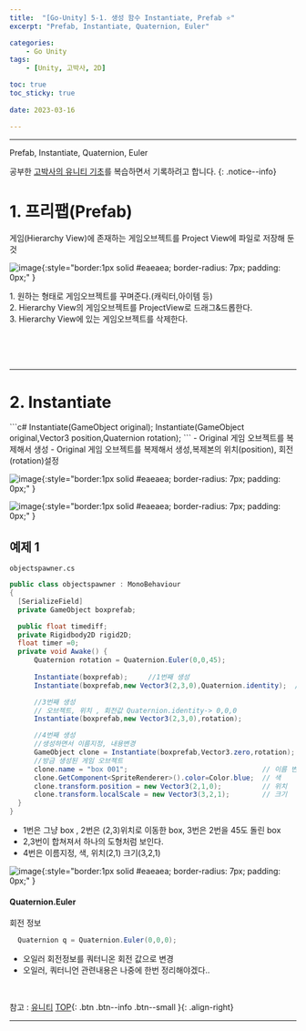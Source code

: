 ```yaml
---
title:  "[Go-Unity] 5-1. 생성 함수 Instantiate, Prefab ⭐"
excerpt: "Prefab, Instantiate, Quaternion, Euler"

categories:
    - Go Unity
tags:
    - [Unity, 고박사, 2D]

toc: true
toc_sticky: true
 
date: 2023-03-16

---
```

- - -

Prefab, Instantiate, Quaternion, Euler  

공부한 [고박사의 유니티 기초](https://www.inflearn.com/course/%EA%B3%A0%EB%B0%95%EC%82%AC-%EC%9C%A0%EB%8B%88%ED%8B%B0-%EA%B8%B0%EC%B4%88/dashboard)를 복습하면서 기록하려고 합니다. 
{: .notice--info}


# 1. 프리팹(Prefab)
게임(Hierarchy View)에 존재하는 게임오브젝트를 Project View에 파일로 저장해 둔 것   


![image](https://user-images.githubusercontent.com/96651722/225916342-8ef7ca8a-0eed-447d-bcfb-ebc214825471.png){:style="border:1px solid #eaeaea; border-radius: 7px; padding: 0px;" }    

1.&nbsp;원하는 형태로 게임오브젝트를 꾸며준다.(캐릭터,아이템 등)  
2.&nbsp;Hierarchy View의 게임오브젝트를 ProjectView로 드래그&드롭한다.  
3.&nbsp;Hierarchy View에 있는 게임오브젝트를 삭제한다.  

<br><br><br>

---
# 2. Instantiate
<div class="notice--primary" markdown="1"> 
  ```c#
    Instantiate(GameObject original);
    Instantiate(GameObject original,Vector3 position,Quaternion rotation);
  ```
- Original 게임 오브젝트를 복제해서 생성  
- Original 게임 오브젝트를 복제해서 생성,복제본의 위치(position), 회전(rotation)설정

</div>

![image](https://user-images.githubusercontent.com/96651722/225640736-3355a815-cefb-4375-8807-2e8954151928.png){:style="border:1px solid #eaeaea; border-radius: 7px; padding: 0px;" }    


![image](https://user-images.githubusercontent.com/96651722/225641592-6bbf96af-b47b-4c5c-8ccf-927ce01a45fc.png){:style="border:1px solid #eaeaea; border-radius: 7px; padding: 0px;" }  

## 예제 1

`objectspawner.cs`
<div class="notice--primary" markdown="1"> 

  ```c#
public class objectspawner : MonoBehaviour
{
    [SerializeField]
    private GameObject boxprefab;

    public float timediff;
    private Rigidbody2D rigid2D;
    float timer =0;
    private void Awake() {
        Quaternion rotation = Quaternion.Euler(0,0,45);
        
        Instantiate(boxprefab);     //1번째 생성
        Instantiate(boxprefab,new Vector3(2,3,0),Quaternion.identity);  //2번째 생성

        //3번째 생성
        // 오브젝트, 위치 , 회전값 Quaternion.identity-> 0,0,0
        Instantiate(boxprefab,new Vector3(2,3,0),rotation);

        //4번째 생성
        //생성하면서 이름지정, 내용변경
        GameObject clone = Instantiate(boxprefab,Vector3.zero,rotation);
        //방금 생성된 게임 오브젝트
        clone.name = "box 001";                                 // 이름 변경
        clone.GetComponent<SpriteRenderer>().color=Color.blue;  // 색
        clone.transform.position = new Vector3(2,1,0);          // 위치
        clone.transform.localScale = new Vector3(3,2,1);        // 크기
    }
}
  ```
- 1번은 그냥 box , 2번은  (2,3)위치로 이동한 box, 3번은 2번을 45도 돌린 box
- 2,3번이 합쳐져서 하나의 도형처럼 보인다.
- 4번은 이름지정, 색, 위치(2,1) 크기(3,2,1)

</div> 

![image](https://user-images.githubusercontent.com/96651722/225645752-cf36fa1b-8b30-420f-a492-d3d9ceb48db4.png){:style="border:1px solid #eaeaea; border-radius: 7px; padding: 0px;" }  

#### Quaternion.Euler
회전 정보 

<div class="notice--primary" markdown="1">

  ```c#
    Quaternion q = Quaternion.Euler(0,0,0);
  ```
- 오일러 회전정보를 쿼터니온 회전 값으로 변경
- 오일러, 쿼터니언 관련내용은 나중에 한번 정리해야겠다..

</div>


<br>

참고 : [유니티](https://docs.unity3d.com/kr/)
[TOP](#){: .btn .btn--info .btn--small }{: .align-right}
<br>
- - -
